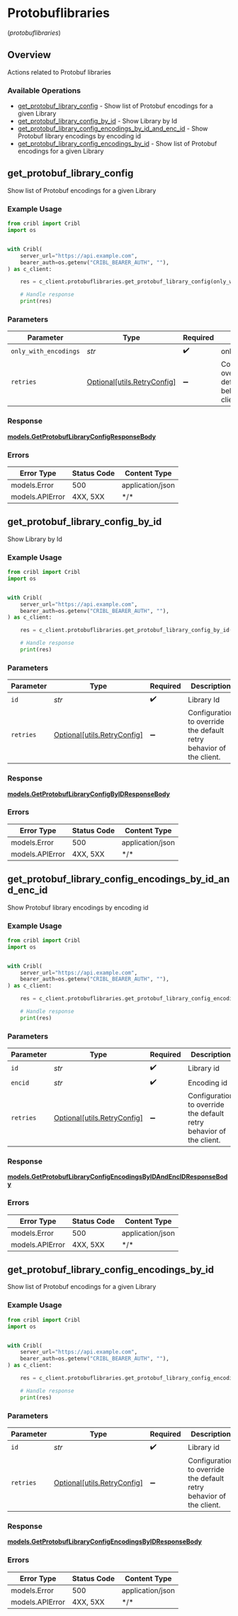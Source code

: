 # Protobuflibraries
(*protobuflibraries*)

## Overview

Actions related to Protobuf libraries

### Available Operations

* [get_protobuf_library_config](#get_protobuf_library_config) - Show list of Protobuf encodings for a given Library
* [get_protobuf_library_config_by_id](#get_protobuf_library_config_by_id) - Show Library by Id
* [get_protobuf_library_config_encodings_by_id_and_enc_id](#get_protobuf_library_config_encodings_by_id_and_enc_id) - Show Protobuf library encodings by encoding id
* [get_protobuf_library_config_encodings_by_id](#get_protobuf_library_config_encodings_by_id) - Show list of Protobuf encodings for a given Library

## get_protobuf_library_config

Show list of Protobuf encodings for a given Library

### Example Usage

```python
from cribl import Cribl
import os


with Cribl(
    server_url="https://api.example.com",
    bearer_auth=os.getenv("CRIBL_BEARER_AUTH", ""),
) as c_client:

    res = c_client.protobuflibraries.get_protobuf_library_config(only_with_encodings="<value>")

    # Handle response
    print(res)

```

### Parameters

| Parameter                                                           | Type                                                                | Required                                                            | Description                                                         |
| ------------------------------------------------------------------- | ------------------------------------------------------------------- | ------------------------------------------------------------------- | ------------------------------------------------------------------- |
| `only_with_encodings`                                               | *str*                                                               | :heavy_check_mark:                                                  | onlyWithEncodings                                                   |
| `retries`                                                           | [Optional[utils.RetryConfig]](../../models/utils/retryconfig.md)    | :heavy_minus_sign:                                                  | Configuration to override the default retry behavior of the client. |

### Response

**[models.GetProtobufLibraryConfigResponseBody](../../models/getprotobuflibraryconfigresponsebody.md)**

### Errors

| Error Type       | Status Code      | Content Type     |
| ---------------- | ---------------- | ---------------- |
| models.Error     | 500              | application/json |
| models.APIError  | 4XX, 5XX         | \*/\*            |

## get_protobuf_library_config_by_id

Show Library by Id

### Example Usage

```python
from cribl import Cribl
import os


with Cribl(
    server_url="https://api.example.com",
    bearer_auth=os.getenv("CRIBL_BEARER_AUTH", ""),
) as c_client:

    res = c_client.protobuflibraries.get_protobuf_library_config_by_id(id="<id>")

    # Handle response
    print(res)

```

### Parameters

| Parameter                                                           | Type                                                                | Required                                                            | Description                                                         |
| ------------------------------------------------------------------- | ------------------------------------------------------------------- | ------------------------------------------------------------------- | ------------------------------------------------------------------- |
| `id`                                                                | *str*                                                               | :heavy_check_mark:                                                  | Library Id                                                          |
| `retries`                                                           | [Optional[utils.RetryConfig]](../../models/utils/retryconfig.md)    | :heavy_minus_sign:                                                  | Configuration to override the default retry behavior of the client. |

### Response

**[models.GetProtobufLibraryConfigByIDResponseBody](../../models/getprotobuflibraryconfigbyidresponsebody.md)**

### Errors

| Error Type       | Status Code      | Content Type     |
| ---------------- | ---------------- | ---------------- |
| models.Error     | 500              | application/json |
| models.APIError  | 4XX, 5XX         | \*/\*            |

## get_protobuf_library_config_encodings_by_id_and_enc_id

Show Protobuf library encodings by encoding id

### Example Usage

```python
from cribl import Cribl
import os


with Cribl(
    server_url="https://api.example.com",
    bearer_auth=os.getenv("CRIBL_BEARER_AUTH", ""),
) as c_client:

    res = c_client.protobuflibraries.get_protobuf_library_config_encodings_by_id_and_enc_id(id="<id>", encid="<id>")

    # Handle response
    print(res)

```

### Parameters

| Parameter                                                           | Type                                                                | Required                                                            | Description                                                         |
| ------------------------------------------------------------------- | ------------------------------------------------------------------- | ------------------------------------------------------------------- | ------------------------------------------------------------------- |
| `id`                                                                | *str*                                                               | :heavy_check_mark:                                                  | Library id                                                          |
| `encid`                                                             | *str*                                                               | :heavy_check_mark:                                                  | Encoding id                                                         |
| `retries`                                                           | [Optional[utils.RetryConfig]](../../models/utils/retryconfig.md)    | :heavy_minus_sign:                                                  | Configuration to override the default retry behavior of the client. |

### Response

**[models.GetProtobufLibraryConfigEncodingsByIDAndEncIDResponseBody](../../models/getprotobuflibraryconfigencodingsbyidandencidresponsebody.md)**

### Errors

| Error Type       | Status Code      | Content Type     |
| ---------------- | ---------------- | ---------------- |
| models.Error     | 500              | application/json |
| models.APIError  | 4XX, 5XX         | \*/\*            |

## get_protobuf_library_config_encodings_by_id

Show list of Protobuf encodings for a given Library

### Example Usage

```python
from cribl import Cribl
import os


with Cribl(
    server_url="https://api.example.com",
    bearer_auth=os.getenv("CRIBL_BEARER_AUTH", ""),
) as c_client:

    res = c_client.protobuflibraries.get_protobuf_library_config_encodings_by_id(id="<id>")

    # Handle response
    print(res)

```

### Parameters

| Parameter                                                           | Type                                                                | Required                                                            | Description                                                         |
| ------------------------------------------------------------------- | ------------------------------------------------------------------- | ------------------------------------------------------------------- | ------------------------------------------------------------------- |
| `id`                                                                | *str*                                                               | :heavy_check_mark:                                                  | Library id                                                          |
| `retries`                                                           | [Optional[utils.RetryConfig]](../../models/utils/retryconfig.md)    | :heavy_minus_sign:                                                  | Configuration to override the default retry behavior of the client. |

### Response

**[models.GetProtobufLibraryConfigEncodingsByIDResponseBody](../../models/getprotobuflibraryconfigencodingsbyidresponsebody.md)**

### Errors

| Error Type       | Status Code      | Content Type     |
| ---------------- | ---------------- | ---------------- |
| models.Error     | 500              | application/json |
| models.APIError  | 4XX, 5XX         | \*/\*            |